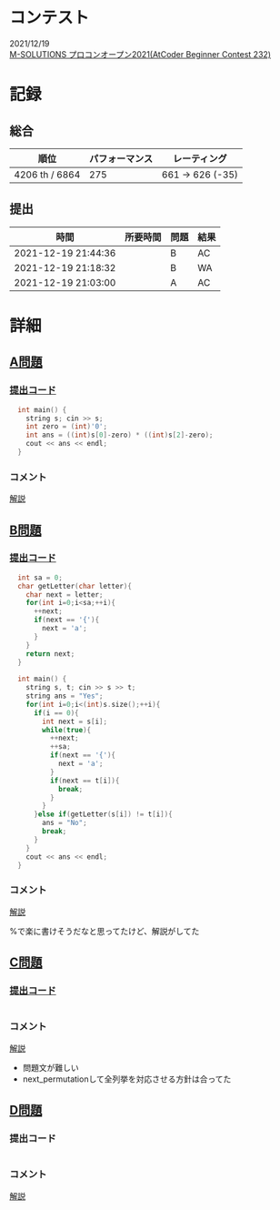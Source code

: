 # コンテスト
2021/12/19<br>
[M-SOLUTIONS プロコンオープン2021(AtCoder Beginner Contest 232)](https://atcoder.jp/contests/abc232)

# 記録
## 総合
|  順位  |  パフォーマンス  | レーティング |
| ---- | ---- | ---- |
| 4206 th / 6864 | 275 | 661 → 626 (-35) |

## 提出
|  時間  |  所要時間  |  問題  | 結果 |
| ---- | ---- | ---- | ---- |
| 2021-12-19 21:44:36 |    | B | AC |
| 2021-12-19 21:18:32 |    | B | WA |
| 2021-12-19 21:03:00 |    | A | AC |


# 詳細
## [A問題](https://atcoder.jp/contests/abc232/tasks/abc232_a)
### [提出コード](https://atcoder.jp/contests/abc232/submissions/27987442)
```c++
  int main() {
    string s; cin >> s;
    int zero = (int)'0';
    int ans = ((int)s[0]-zero) * ((int)s[2]-zero);
    cout << ans << endl;
  }
```

### コメント
[解説](https://atcoder.jp/contests/abc232/editorial/3142)


## [B問題](https://atcoder.jp/contests/abc232/tasks/abc232_b)
### [提出コード](https://atcoder.jp/contests/abc232/submissions/28005575)
```c++
  int sa = 0;
  char getLetter(char letter){
    char next = letter;
    for(int i=0;i<sa;++i){
      ++next;
      if(next == '{'){
        next = 'a';
      }
    }
    return next;
  }
 
  int main() {
    string s, t; cin >> s >> t;
    string ans = "Yes";
    for(int i=0;i<(int)s.size();++i){
      if(i == 0){
        int next = s[i];
        while(true){
          ++next;
          ++sa;
          if(next == '{'){
            next = 'a';
          }
          if(next == t[i]){
            break;
          }
        }
      }else if(getLetter(s[i]) != t[i]){
        ans = "No"; 
        break;
      }
    }
    cout << ans << endl;
  }
```

### コメント
[解説](https://atcoder.jp/contests/abc232/editorial/3139)

%で楽に書けそうだなと思ってたけど、解説がしてた


## [C問題](https://atcoder.jp/contests/abc232/tasks/abc232_c)
### [提出コード]()
```c++

```

### コメント
[解説](https://atcoder.jp/contests/abc232/editorial/3143)

* 問題文が難しい
* next_permutationして全列挙を対応させる方針は合ってた


## [D問題]()
### 提出コード

```c++

```

### コメント

[解説]()
